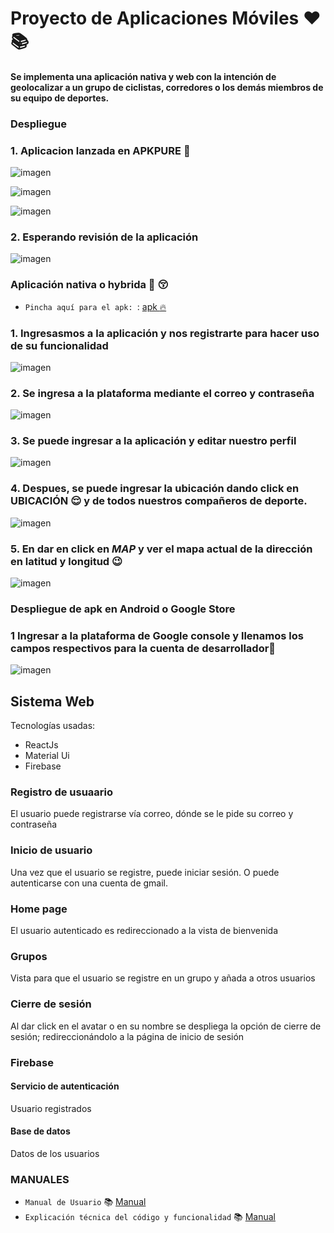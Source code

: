 # Proyecto de Aplicaciones Móviles :heart: :books:
#### Se implementa una aplicación nativa y web con la intención de geolocalizar a un grupo de ciclistas, corredores o los demás miembros de su equipo de deportes.
### Despliegue
### 1. Aplicacion lanzada  en APKPURE :rocket:

![imagen](https://user-images.githubusercontent.com/65979995/188802804-51dd0797-2a5e-4b22-8e21-3e059ae153ff.png)

![imagen](https://user-images.githubusercontent.com/65979995/188802885-b2ac0985-5c61-4b19-8bcf-bd02c6628c4f.png)


![imagen](https://user-images.githubusercontent.com/65979995/188802921-1e0d4aea-810f-4267-82e3-daaf45a1b3bb.png)


### 2. Esperando revisión de la aplicación 


![imagen](https://user-images.githubusercontent.com/65979995/188803089-0b1286c5-38e4-4914-a971-ab276dc0f68b.png)


### Aplicación nativa o hybrida :racehorse: :kissing_closed_eyes:
- `Pincha aquí para el apk: `: [apk :fire:](https://github.com/JosueEPN/ProyectFinal/blob/main/Apk/Ciclistas%20Unidos.apk)

### 1. Ingresasmos a la aplicación y nos registrarte para hacer uso de su funcionalidad 
![imagen](/imgs/register.jpeg)
### 2. Se ingresa a la plataforma mediante el correo y contraseña 
![imagen](/imgs/login.jpeg)

### 3. Se puede ingresar a la aplicación y editar nuestro perfil 
![imagen](/imgs/profile.jpeg)

### 4. Despues, se puede ingresar la ubicación dando click en UBICACIÓN :relieved: y de todos nuestros compañeros de deporte.
![imagen](/imgs/location.jpeg)

### 5. En dar en click en *MAP* y ver el mapa actual de la dirección en latitud y longitud :wink:
![imagen](/imgs/currentLocation.jpeg)

### Despliegue de apk en Android o Google Store
### 1 Ingresar a la plataforma de Google console y  llenamos los campos respectivos para la cuenta de desarrollador:iphone:
![imagen](/imgs/playstore.jpeg)


## Sistema Web

Tecnologías usadas:
- ReactJs
- Material Ui
- Firebase
### Registro de usuaario
El usuario puede registrarse vía correo, dónde se le pide su correo y contraseña

### Inicio de usuario
Una vez que el usuario se registre, puede iniciar sesión. O puede autenticarse con una cuenta de gmail.

### Home page 
El usuario autenticado es redireccionado a la vista de bienvenida 

### Grupos
Vista para que el usuario se registre en un grupo y añada a otros usuarios

### Cierre de sesión
Al dar click en el avatar o en su nombre se despliega la opción de cierre de sesión; redireccionándolo a la página de inicio de sesión

### Firebase
#### Servicio de autenticación
Usuario registrados

#### Base de datos
Datos de los usuarios



### MANUALES
- `Manual de Usuario` :books:
[Manual](https://youtu.be/jRr-0DQaORw)
- `Explicación técnica del código y funcionalidad` :books: 
[Manual](https://youtu.be/TOcCLWyfnJ4)


<!-- [![LoopBack](https://github.com/loopbackio/loopback-next/raw/master/docs/site/imgs/branding/Powered-by-LoopBack-Badge-(blue)-@2x.png)](http://loopback.io/) -->
